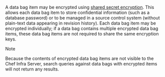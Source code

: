 A data bag item may be encrypted using [shared secret
encryption](https://en.wikipedia.org/wiki/Symmetric-key_algorithm). This
allows each data bag item to store confidential information (such as a
database password) or to be managed in a source control system (without
plain-text data appearing in revision history). Each data bag item may
be encrypted individually; if a data bag contains multiple encrypted
data bag items, these data bag items are not required to share the same
encryption keys.

<!-- markdownlint-disable-file MD033 -->

<div class="admonition-note">
<p class="admonition-note-title">Note</p>
<div class="admonition-note-text">

Because the contents of encrypted data bag items are not visible to the
Chef Infra Server, search queries against data bags with encrypted items
will not return any results.

</div>
</div>